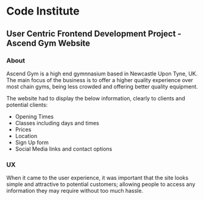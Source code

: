 # Code Institute

## User Centric Frontend Development Project - Ascend Gym Website

### About
Ascend Gym is a high end gymnnasium based in Newcastle Upon Tyne, UK. The main focus of the business is to offer a higher quality experience over most chain gyms, being less crowded and offering better quality equipment. 

The website had to display the below information, clearly to clients and potential clients:
* Opening Times
* Classes including days and times
* Prices
* Location
* Sign Up form
* Social Media links and contact options

### UX
When it came to the user experience, it was important that the site looks simple and attractive to potential customers; allowing people to access any information they may require without too much hassle.